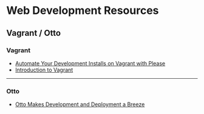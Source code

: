 # Web Development Resources

## Vagrant / Otto

### Vagrant

  * [Automate Your Development Installs on Vagrant with Please](https://scotch.io/bar-talk/automate-your-development-installs-on-vagrant-with-please)
  * [Introduction to Vagrant](http://code.tutsplus.com/tutorials/introduction-to-vagrant--cms-25917)

---

### Otto

  * [Otto Makes Development and Deployment a Breeze](http://www.sitepoint.com/otto-makes-development-and-deployment-a-breeze/)
